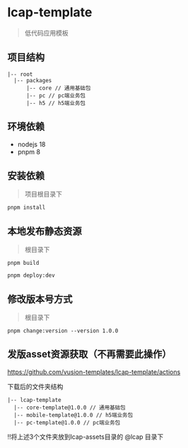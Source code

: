 # lcap-template
> 低代码应用模板

## 项目结构
```
|-- root
  |-- packages
      |-- core // 通用基础包
      |-- pc // pc端业务包
      |-- h5 // h5端业务包
```

## 环境依赖
- nodejs 18
- pnpm 8

## 安装依赖
> 项目根目录下
```
pnpm install
```

## 本地发布静态资源
> 根目录下
```
pnpm build

pnpm deploy:dev
```

## 修改版本号方式
> 根目录下
```
pnpm change:version --version 1.0.0
```

## 发版asset资源获取（不再需要此操作）

https://github.com/vusion-templates/lcap-template/actions

下载后的文件夹结构
```
|-- lcap-template
  |-- core-template@1.0.0 // 通用基础包
  |-- mobile-template@1.0.0 // h5端业务包
  |-- pc-template@1.0.0 // pc端业务包
```

‼️将上述3个文件夹放到lcap-assets目录的 @lcap 目录下